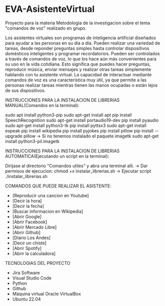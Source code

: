 # EVA-AsistenteVirtual
Proyecto para la materia Metodologia de la investigacion sobre el tema "comandos de voz" realizado en grupo.

Los asistentes virtuales son programas de inteligencia artificial diseñados para ayudar a las personas en su día a día. Pueden realizar una variedad de tareas, desde reponder preguntas simples hasta controlar dispositivos domésticos inteligentes y programar recordatorios.
Pueden ser controlados a través de comandos de
voz, lo que los hace aún más convenientes para su
uso en la vida cotidiana. Esto significa que puedes hacer preguntas, reproducir música,
enviar mensajes y realizar otras tareas simplemente hablando con tu asistente virtual. La
capacidad de interactuar mediante comandos de voz es una característica muy útil, ya que
permite a las personas realizar tareas mientras tienen las manos ocupadas o están lejos de
sus dispositivos.


INSTRUCCIONES PARA LA INSTALACION DE LIBRERIAS MANUAL(Comandos en la terminal):

  sudo apt install python3-pip
	sudo apt-get install apt
	pip install SpeechRecognition
	sudo apt-get install portaudio19-dev
	pip install pyaudio
	sudo apt-get install python3-tk
	pip install pyttsx3
	sudo apt-get install espeak
	pip install wikipedia
	pip install pyjokes
	pip install pillow
	pip install --upgrade pillow
	-> Si no tenemos instalado el paquete imagetk 
		    sudo apt-get install python3-pil.imagetk

INSTRUCCIONES PARA LA INSTALACION DE LIBRERIAS AUTOMATICA(Ejecutando un script en la terminal):

Dirijase al directorio "Comandos utiles" y abra una terminal alli.
    -> Dar permisos de ejecucion:
    		  chmod +x instalar_librerias.sh
    -> Ejecutar script
    		  ./instalar_librerias.sh


COMANDOS QUE PUEDE REALIZAR EL ASISTENTE:

* [Reproducir una cancion en Youtube]
* [Decir la hora]
* [Decir la fecha]
* [Buscar informacion en Wikipedia]
* [Abrir Google]
* [Abrir Facebook]
* [Abrir Mercado Libre]
* [Abrir Github]
* [Diario Los Andes]
* [Decir un chiste]
* [Abrir Spotify]
* [Abrir la calculadora]

TECNOLOGIAS DEL PROYECTO
- Jira Software
- Visual Studio Code
- Python
- Github
- Máquina virtual Oracle VirtualBox
- Ubuntu 22.04

